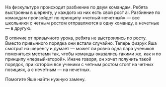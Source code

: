 На физкультуре происходит разбиение по двум командам. Ребята выстроены в шеренгу, у каждого из них есть свой рост ai.
Разбиение по командам произойдет по принципу «четный-нечетный» — все школьники с четным ростом отправляются в одну команду,
а нечетные — в другую.

В отличие от привычного урока, ребята не выстроились по росту. 
Вместо привычного порядка они встали случайно. 
Теперь физрук Яша смотрит на шеренгу и думает — может ли ровно одна пара учеников поменяться местами так,
чтобы команды оказались такими же, как и по принципу «первый-второй». Иначе говоря, он хочет получить такой порядок,
при котором все ученики с четным ростом стоят на четных позициях, а с нечетным — на нечетных.

Помогите Яше найти нужную замену.